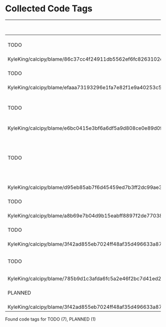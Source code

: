 # Collected Code Tags

| Type    | Comment                                                                                            | Last Edit   | Source File   |
|---------|----------------------------------------------------------------------------------------------------|-------------|---------------|
| TODO    | If no stale, write out five oldest?                                                                | 2023-05-13  | [calcipy/check_for_stale_packages/_check_for_stale_packages.py:198](git@github.com:KyleKing/calcipy.git
KyleKing/calcipy/blame/86c37cc4f24911db5562ef6fc8263102dbbcf5c5/calcipy/check_for_stale_packages/_check_for_stale_packages.py#L198)               |
| TODO    | Can I type this function with fewer Any's?                                                         | 2023-05-17  | [calcipy/cli.py:173](git@github.com:KyleKing/calcipy.git
KyleKing/calcipy/blame/efaaa73193296e1fa7e82f1e9a40253c5a26da2d/calcipy/cli.py#L173)               |
| TODO    | Consider adding a configuration item for ignore_patterns                                           | 2023-02-19  | [calcipy/file_search.py:82](git@github.com:KyleKing/calcipy.git
KyleKing/calcipy/blame/e6bc0415e3bf6a6df5a9d808ce0e89d0f2c5df9e/calcipy/file_search.py#L82)               |
| TODO    | Look into running tasks from within other tasks to support '--continue' and more readable logs --> | 2023-02-19  | [docs/docs/MIGRATION.md:112](git@github.com:KyleKing/calcipy.git
KyleKing/calcipy/blame/d95eb85ab7f6d45459ed7b3ff2dc99ae3c92fa61/docs/docs/MIGRATION.md#L42)               |
| TODO    | Capture logging output and check...                                                                | 2023-02-19  | [tests/check_for_stale_packages/test_check_for_stale_packages.py:63](git@github.com:KyleKing/calcipy.git
KyleKing/calcipy/blame/a8b69e7b04d9b15eabff8897f2de7703898c2afc/tests/check_for_stale_packages/test_check_for_stale_packages.py#L63)               |
| TODO    | Capture logging output and check...                                                                | 2023-02-19  | [tests/check_for_stale_packages/test_check_for_stale_packages.py:87](git@github.com:KyleKing/calcipy.git
KyleKing/calcipy/blame/3f42ad855eb7024ff48af35d496633a87d4a14ac/tests/check_for_stale_packages/test_check_for_stale_packages.py#L26)               |
| TODO    | Is there an easier way to maintain pytest parameter IDs?                                           | 2023-02-17  | [tests/tasks/test_test.py:13](git@github.com:KyleKing/calcipy.git
KyleKing/calcipy/blame/785b9d1c3afda6fc5a2e46f2bc7d41ed2614da09/tests/tasks/test_test.py#L11)               |
| PLANNED | Convert to hypothesis test!                                                                        | 2023-02-19  | [tests/test_dot_dict.py:9](git@github.com:KyleKing/calcipy.git
KyleKing/calcipy/blame/3f42ad855eb7024ff48af35d496633a87d4a14ac/tests/test_dot_dict.py#L9)               |

Found code tags for TODO (7), PLANNED (1)

<!-- calcipy_skip_tags -->

